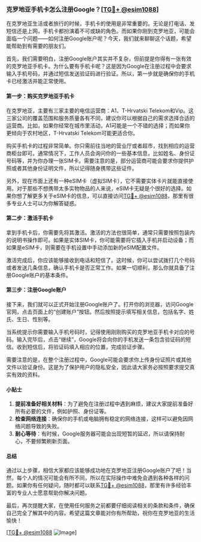 ### 克罗地亚手机卡怎么注册Google？[[TG💪+ @esim1088](https://t.me/s/esim1088)]

在克罗地亚生活或者旅行的时候，手机卡的使用是非常重要的。无论是打电话、发短信还是上网，手机卡都扮演着不可或缺的角色。而如果你刚到克罗地亚，可能会面临一个问题——如何注册Google账户呢？今天，我们就来聊聊这个话题，希望能帮助到有需要的朋友们。

首先，我们需要明白，注册Google账户其实并不复杂，但前提是你得有一张有效的克罗地亚手机卡。为什么要有手机卡呢？这是因为Google在注册过程中会要求输入手机号码，并通过短信发送验证码进行验证。所以，第一步就是确保你的手机卡已经激活并能正常使用。

#### 第一步：购买克罗地亚手机卡

在克罗地亚，主要有三家主要的电信运营商：A1、T-Hrvatski Telekom和Vip。这三家公司的覆盖范围和服务质量各有不同，建议你可以根据自己的需求选择合适的运营商。比如，如果你经常在城市里活动，A1可能是一个不错的选择；而如果你更倾向于农村地区，T-Hrvatski Telekom可能更适合你。

购买手机卡的过程非常简单。你只需前往当地的营业厅或者超市，找到相应的运营商柜台即可。通常情况下，工作人员会询问你的一些基本信息，比如姓名、身份证号码等，并为你办理一张SIM卡。需要注意的是，部分运营商可能会要求你提供护照或者其他身份证明文件，所以记得随身携带这些证件。

另外，现在市面上还有一种eSIM卡（虚拟SIM卡），它不需要实体卡片就能直接使用。对于那些不想携带太多实物物品的人来说，eSIM卡无疑是个很好的选择。如果你想了解更多关于eSIM卡的信息，可以直接访问[TG💪+ @esim1088](https://t.me/s/esim1088)，那里有很多专业人士可以为你解答疑惑。

#### 第二步：激活手机卡

拿到手机卡后，你需要先将其激活。激活的方法也很简单，通常只需要按照包装内的说明书操作即可。如果是实体SIM卡，你可能需要将它插入手机并启动设备；而如果是eSIM卡，则需要在手机设置中手动添加新的eSIM配置文件。

激活完成后，你应该能够接收到电话和短信了。这时候，你可以尝试拨打几个号码或者发送几条信息，确认手机卡是否正常工作。如果一切顺利，那么你就具备了注册Google账户的基本条件。

#### 第三步：注册Google账户

接下来，我们就可以正式开始注册Google账户了。打开你的浏览器，访问Google官网，点击页面上的“创建账户”按钮。然后按照提示填写相关信息，包括名字、姓氏、生日、性别等。

当系统提示你需要输入手机号码时，记得使用刚刚购买的克罗地亚手机卡对应的号码。输入完毕后，点击“继续”，Google将会向你的手机发送一条包含验证码的短信。收到短信后，将验证码填入相应的位置，完成验证步骤。

需要注意的是，在整个注册过程中，Google可能会要求你上传身份证照片或其他文件以验证身份。这是为了保护用户的隐私安全，因此请大家务必按照要求提交真实有效的资料。

#### 小贴士

1. **提前准备好相关材料**：为了避免在注册过程中遇到麻烦，建议大家提前准备好所有必要的文件，例如护照、身份证等。
2. **检查网络连接**：确保你的手机或电脑拥有稳定的网络连接，这样可以避免因网络问题导致的失败。
3. **耐心等待**：有时候，Google服务器可能会出现短暂的延迟，所以请保持耐心，不要频繁刷新页面。

#### 总结

通过以上步骤，相信大家都应该能够成功地在克罗地亚注册Google账户了吧！当然，每个人的情况可能会有所不同，所以在实际操作中难免会遇到各种各样的问题。如果你有任何疑问，随时都可以联系[TG💪+ @esim1088](https://t.me/s/esim1088)，那里有许多经验丰富的专业人士愿意帮助你解决问题。

最后，再次提醒大家，在使用任何服务之前都要仔细阅读相关的条款和条件，确保自己完全了解其中的内容。希望这篇文章能对你有所帮助，祝你在克罗地亚的生活愉快！

[[TG💪+ @esim1088](https://t.me/s/esim1088) ![Image](https://i.postimg.cc/4NQfJmqS/Snipaste-2025-05-13-00-14-12.png)]